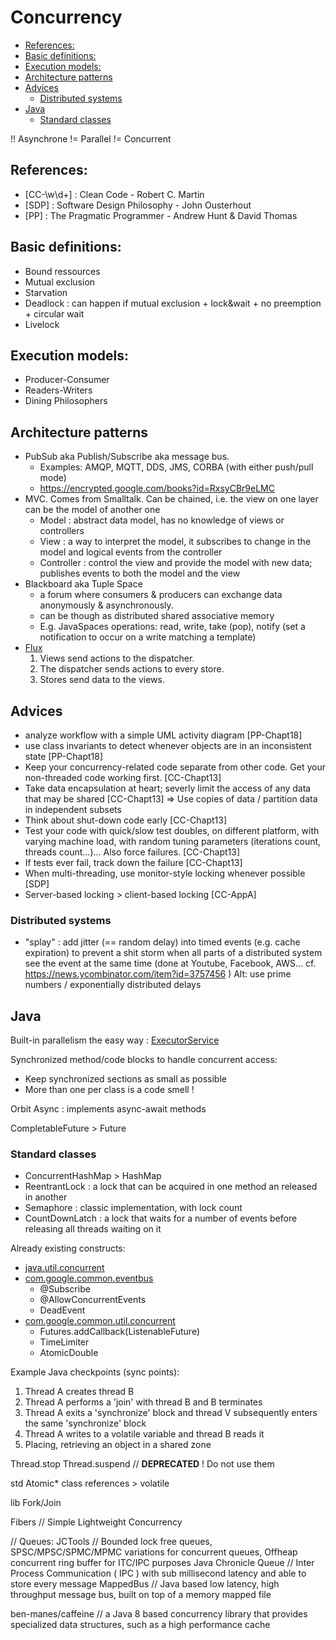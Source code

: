Concurrency
===========

<!-- To update this Table Of Contents:
    markdown-toc --indent "    " --maxdepth 3 -i Concurrency.md
-->

<!-- toc -->

- [References:](#references)
- [Basic definitions:](#basic-definitions)
- [Execution models:](#execution-models)
- [Architecture patterns](#architecture-patterns)
- [Advices](#advices)
    * [Distributed systems](#distributed-systems)
- [Java](#java)
    * [Standard classes](#standard-classes)

<!-- tocstop -->

!! Asynchrone != Parallel != Concurrent

## References:
- [CC-\w\d+] : Clean Code - Robert C. Martin
- [SDP] : Software Design Philosophy - John Ousterhout
- [PP] : The Pragmatic Programmer - Andrew Hunt & David Thomas

## Basic definitions:
- Bound ressources
- Mutual exclusion
- Starvation
- Deadlock : can happen if mutual exclusion + lock&wait + no preemption + circular wait
- Livelock

## Execution models:
- Producer-Consumer
- Readers-Writers
- Dining Philosophers

## Architecture patterns
- PubSub aka Publish/Subscribe aka message bus.
    * Examples: AMQP, MQTT, DDS, JMS, CORBA (with either push/pull mode)
    * https://encrypted.google.com/books?id=RxsyCBr9eLMC
- MVC. Comes from Smalltalk. Can be chained, i.e. the view on one layer can be the model of another one
    * Model : abstract data model, has no knowledge of views or controllers
    * View : a way to interpret the model, it subscribes to change in the model and logical events from the controller
    * Controller : control the view and provide the model with new data; publishes events to both the model and the view
- Blackboard aka Tuple Space
    * a forum where consumers & producers can exchange data anonymously & asynchronously.
    * can be though as distributed shared associative memory
    * E.g. JavaSpaces operations: read, write, take (pop), notify (set a notification to occur on a write matching a template)
- [Flux](https://github.com/facebook/flux/tree/master/examples/flux-concepts)
    1. Views send actions to the dispatcher.
    2. The dispatcher sends actions to every store.
    3. Stores send data to the views.

## Advices
- analyze workflow with a simple UML activity diagram [PP-Chapt18]
- use class invariants to detect whenever objects are in an inconsistent state [PP-Chapt18]
- Keep your concurrency-related code separate from other code. Get your non-threaded code working first. [CC-Chapt13]
- Take data encapsulation at heart; severly limit the access of any data that may be shared [CC-Chapt13]
    => Use copies of data / partition data in independent subsets
- Think about shut-down code early [CC-Chapt13]
- Test your code with quick/slow test doubles, on different platform, with varying machine load, with random tuning parameters (iterations count, threads count...)... Also force failures. [CC-Chapt13]
- If tests ever fail, track down the failure [CC-Chapt13]
- When multi-threading, use monitor-style locking whenever possible [SDP]
- Server-based locking > client-based locking [CC-AppA]

### Distributed systems
- "splay" : add jitter (== random delay) into timed events (e.g. cache expiration) to prevent a shit storm when all parts of a distributed system see the event at the same time (done at Youtube, Facebook, AWS... cf. https://news.ycombinator.com/item?id=3757456 ) Alt: use prime numbers / exponentially distributed delays


## Java
Built-in parallelism the easy way : [ExecutorService](http://www.nurkiewicz.com/2014/11/executorservice-10-tips-and-tricks.html)

Synchronized method/code blocks to handle concurrent access:
- Keep synchronized sections as small as possible
- More than one per class is a code smell !

Orbit Async : implements async-await methods

CompletableFuture > Future

### Standard classes
- ConcurrentHashMap > HashMap
- ReentrantLock : a lock that can be acquired in one method an released in another
- Semaphore : classic implementation, with lock count
- CountDownLatch : a lock that waits for a number of events before releasing all threads waiting on it

Already existing constructs:

- [java.util.concurrent](http://docs.oracle.com/javase/7/docs/api/java/util/concurrent/package-summary.html)
- [com.google.common.eventbus](http://docs.guava-libraries.googlecode.com/git-history/release/javadoc/com/google/common/eventbus/package-summary.html)
    * @Subscribe
    * @AllowConcurrentEvents
    * DeadEvent
- [com.google.common.util.concurrent](http://docs.guava-libraries.googlecode.com/git-history/release/javadoc/com/google/common/util/concurrent/package-summary.html)
    * Futures.addCallback(ListenableFuture)
    * TimeLimiter
    * AtomicDouble

Example Java checkpoints (sync points):

1. Thread A creates thread B
2. Thread A performs a 'join' with thread B and B terminates
3. Thread A exits a 'synchronize' block and thread V subsequently enters the same 'synchronize' block
4. Thread A writes to a volatile variable and thread B reads it
5. Placing, retrieving an object in a shared zone

Thread.stop Thread.suspend // **DEPRECATED** ! Do not use them

std Atomic* class references > volatile

lib Fork/Join

Fibers // Simple Lightweight Concurrency

// Queues:
JCTools // Bounded lock free queues, SPSC/MPSC/SPMC/MPMC variations for concurrent queues, Offheap concurrent ring buffer for ITC/IPC purposes
Java Chronicle Queue // Inter Process Communication ( IPC ) with sub millisecond latency and able to store every message
MappedBus // Java based low latency, high throughput message bus, built on top of a memory mapped file

ben-manes/caffeine // a Java 8 based concurrency library that provides specialized data structures, such as a high performance cache
